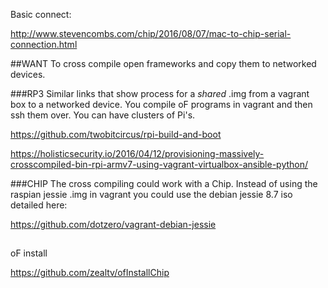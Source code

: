 Basic connect:

http://www.stevencombs.com/chip/2016/08/07/mac-to-chip-serial-connection.html

##WANT
To cross compile open frameworks and copy them to networked devices.

###RP3
Similar links that show process for a *shared* .img from a vagrant box to a networked device.
You compile oF programs in vagrant and then ssh them over. You can have clusters of Pi's.

https://github.com/twobitcircus/rpi-build-and-boot

https://holisticsecurity.io/2016/04/12/provisioning-massively-crosscompiled-bin-rpi-armv7-using-vagrant-virtualbox-ansible-python/

###CHIP
The cross compiling could work with a Chip. Instead of using the raspian jessie .img in vagrant you could use the debian jessie 8.7 iso detailed here:

https://github.com/dotzero/vagrant-debian-jessie

##
oF install

https://github.com/zealtv/ofInstallChip
